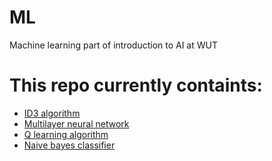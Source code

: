 # ML
Machine learning part of introduction to AI at WUT

#   This repo currently containts:
-   [ID3 algorithm](ID3/ID3.ipynb)
-   [Multilayer neural network](NN/NN.ipynb)
-   [Q learning algorithm](QL/QL.ipynb)
-   [Naive bayes classifier](NBC/NBC.ipynb)
